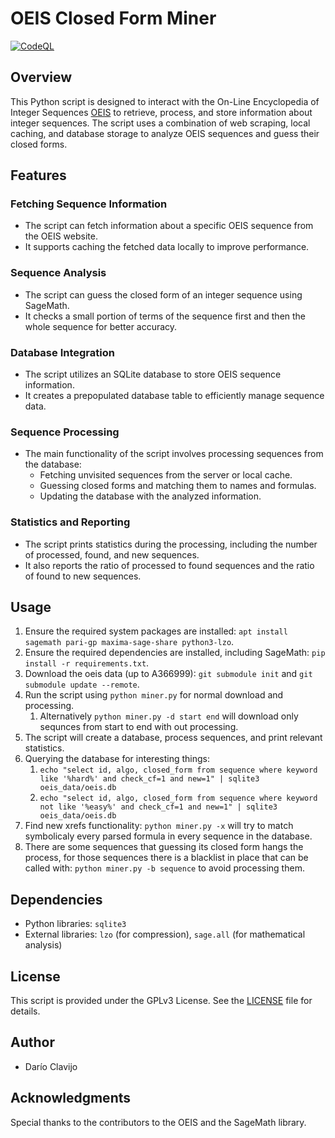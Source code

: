 # OEIS Closed Form Miner

[![CodeQL](https://github.com/daedalus/oeis_closed_form_miner/actions/workflows/codeql.yml/badge.svg)](https://github.com/daedalus/oeis_closed_form_miner/actions/workflows/codeql.yml)

## Overview

This Python script is designed to interact with the On-Line Encyclopedia of Integer Sequences [OEIS](https://oeis.org) to retrieve, process, and store information about integer sequences. The script uses a combination of web scraping, local caching, and database storage to analyze OEIS sequences and guess their closed forms.

## Features

### Fetching Sequence Information

- The script can fetch information about a specific OEIS sequence from the OEIS website.
- It supports caching the fetched data locally to improve performance.

### Sequence Analysis

- The script can guess the closed form of an integer sequence using SageMath.
- It checks a small portion of terms of the sequence first and then the whole sequence for better accuracy.

### Database Integration

- The script utilizes an SQLite database to store OEIS sequence information.
- It creates a prepopulated database table to efficiently manage sequence data.

### Sequence Processing

- The main functionality of the script involves processing sequences from the database:
  - Fetching unvisited sequences from the server or local cache.
  - Guessing closed forms and matching them to names and formulas.
  - Updating the database with the analyzed information.

### Statistics and Reporting

- The script prints statistics during the processing, including the number of processed, found, and new sequences.
- It also reports the ratio of processed to found sequences and the ratio of found to new sequences.

## Usage

1. Ensure the required system packages are installed: `apt install sagemath pari-gp maxima-sage-share python3-lzo`. 
2. Ensure the required dependencies are installed, including SageMath: `pip install -r requirements.txt`.
3. Download the oeis data (up to A366999): `git submodule init` and `git submodule update --remote`.
4. Run the script using `python miner.py` for normal download and processing.
    1. Alternatively `python miner.py -d start end` will download only sequnces from start to end with out processing.
5. The script will create a database, process sequences, and print relevant statistics.
6. Querying the database for interesting things:
    1. `echo "select id, algo, closed_form from sequence where keyword like '%hard%' and check_cf=1 and new=1" | sqlite3 oeis_data/oeis.db`
    2. `echo "select id, algo, closed_form from sequence where keyword not like '%easy%' and check_cf=1 and new=1" | sqlite3 oeis_data/oeis.db`
7. Find new xrefs functionality: `python miner.py -x` will try to match symbolicaly every parsed formula in every sequence in the database.
8. There are some sequences that guessing its closed form hangs the process, for those sequences there is a blacklist in place that can be called with: `python miner.py -b sequence` to avoid processing them.

## Dependencies

- Python libraries: `sqlite3`
- External libraries: `lzo` (for compression), `sage.all` (for mathematical analysis)

## License

This script is provided under the GPLv3 License. See the [LICENSE](LICENSE) file for details.

## Author

- Darío Clavijo

## Acknowledgments

Special thanks to the contributors to the OEIS and the SageMath library.

